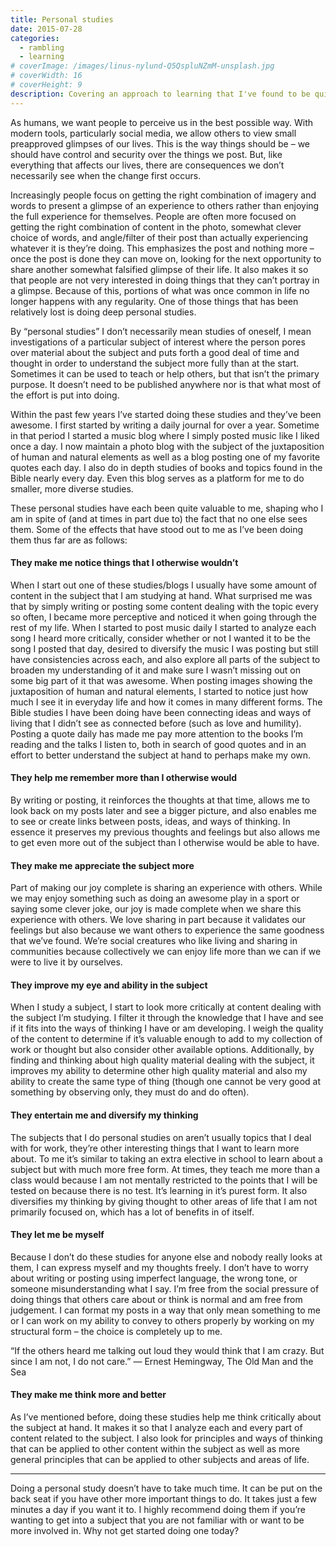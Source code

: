 ```yaml
---
title: Personal studies
date: 2015-07-28
categories:
  - rambling
  - learning
# coverImage: /images/linus-nylund-Q5QspluNZmM-unsplash.jpg
# coverWidth: 16
# coverHeight: 9
description: Covering an approach to learning that I've found to be quite valuable.
---
```


As humans, we want people to perceive us in the best possible way. With modern tools, particularly social media, we allow others to view small preapproved glimpses of our lives. This is the way things should be – we should have control and security over the things we post. But, like everything that affects our lives, there are consequences we don’t necessarily see when the change first occurs.

Increasingly people focus on getting the right combination of imagery and words to present a glimpse of an experience to others rather than enjoying the full experience for themselves. <span class="excerpt-marker"></span>People are often more focused on getting the right combination of content in the photo, somewhat clever choice of words, and angle/filter of their post than actually experiencing whatever it is they’re doing. This emphasizes the post and nothing more – once the post is done they can move on, looking for the next opportunity to share another somewhat falsified glimpse of their life. It also makes it so that people are not very interested in doing things that they can’t portray in a glimpse. Because of this, portions of what was once common in life no longer happens with any regularity. One of those things that has been relatively lost is doing deep personal studies.

By “personal studies” I don’t necessarily mean studies of oneself, I mean investigations of a particular subject of interest where the person pores over material about the subject and puts forth a good deal of time and thought in order to understand the subject more fully than at the start. Sometimes it can be used to teach or help others, but that isn’t the primary purpose. It doesn’t need to be published anywhere nor is that what most of the effort is put into doing.

Within the past few years I’ve started doing these studies and they’ve been awesome. I first started by writing a daily journal for over a year. Sometime in that period I started a music blog where I simply posted music like I liked once a day. I now maintain a photo blog with the subject of the juxtaposition of human and natural elements as well as a blog posting one of my favorite quotes each day. I also do in depth studies of books and topics found in the Bible nearly every day. Even this blog serves as a platform for me to do smaller, more diverse studies.

These personal studies have each been quite valuable to me, shaping who I am in spite of (and at times in part due to) the fact that no one else sees them. Some of the effects that have stood out to me as I’ve been doing them thus far are as follows:

<h4>They make me notice things that I otherwise wouldn’t</h4>

When I start out one of these studies/blogs I usually have some amount of content in the subject that I am studying at hand. What surprised me was that by simply writing or posting some content dealing with the topic every so often, I became more perceptive and noticed it when going through the rest of my life. When I started to post music daily I started to analyze each song I heard more critically, consider whether or not I wanted it to be the song I posted that day, desired to diversify the music I was posting but still have consistencies across each, and also explore all parts of the subject to broaden my understanding of it and make sure I wasn’t missing out on some big part of it that was awesome. When posting images showing the juxtaposition of human and natural elements, I started to notice just how much I see it in everyday life and how it comes in many different forms. The Bible studies I have been doing have been connecting ideas and ways of living that I didn’t see as connected before (such as love and humility). Posting a quote daily has made me pay more attention to the books I’m reading and the talks I listen to, both in search of good quotes and in an effort to better understand the subject at hand to perhaps make my own.

<h4>They help me remember more than I otherwise would</h4>

By writing or posting, it reinforces the thoughts at that time, allows me to look back on my posts later and see a bigger picture, and also enables me to see or create links between posts, ideas, and ways of thinking. In essence it preserves my previous thoughts and feelings but also allows me to get even more out of the subject than I otherwise would be able to have.

<h4>They make me appreciate the subject more</h4>

Part of making our joy complete is sharing an experience with others. While we may enjoy something such as doing an awesome play in a sport or saying some clever joke, our joy is made complete when we share this experience with others. We love sharing in part because it validates our feelings but also because we want others to experience the same goodness that we’ve found. We’re social creatures who like living and sharing in communities because collectively we can enjoy life more than we can if we were to live it by ourselves.

<h4>They improve my eye and ability in the subject</h4>

When I study a subject, I start to look more critically at content dealing with the subject I’m studying. I filter it through the knowledge that I have and see if it fits into the ways of thinking I have or am developing. I weigh the quality of the content to determine if it’s valuable enough to add to my collection of work or thought but also consider other available options. Additionally, by finding and thinking about high quality material dealing with the subject, it improves my ability to determine other high quality material and also my ability to create the same type of thing (though one cannot be very good at something by observing only, they must do and do often).

<h4>They entertain me and diversify my thinking</h4>

The subjects that I do personal studies on aren’t usually topics that I deal with for work, they’re other interesting things that I want to learn more about. To me it’s similar to taking an extra elective in school to learn about a subject but with much more free form. At times, they teach me more than a class would because I am not mentally restricted to the points that I will be tested on because there is no test. It’s learning in it’s purest form. It also diversifies my thinking by giving thought to other areas of life that I am not primarily focused on, which has a lot of benefits in of itself.

<h4>They let me be myself</h4>

Because I don’t do these studies for anyone else and nobody really looks at them, I can express myself and my thoughts freely. I don’t have to worry about writing or posting using imperfect language, the wrong tone, or someone misunderstanding what I say. I’m free from the social pressure of doing things that others care about or think is normal and am free from judgement. I can format my posts in a way that only mean something to me or I can work on my ability to convey to others properly by working on my structural form – the choice is completely up to me.

“If the others heard me talking out loud they would think that I am crazy. But since I am not, I do not care.” — Ernest Hemingway, The Old Man and the Sea

<h4>They make me think more and better</h4>

As I’ve mentioned before, doing these studies help me think critically about the subject at hand. It makes it so that I analyze each and every part of content related to the subject. I also look for principles and ways of thinking that can be applied to other content within the subject as well as more general principles that can be applied to other subjects and areas of life.

<hr>

Doing a personal study doesn’t have to take much time. It can be put on the back seat if you have other more important things to do. It takes just a few minutes a day if you want it to. I highly recommend doing them if you’re wanting to get into a subject that you are not familiar with or want to be more involved in. Why not get started doing one today?
